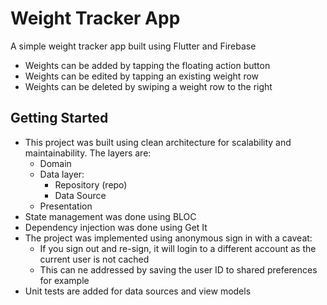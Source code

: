 # Weight Tracker App

A simple weight tracker app built using Flutter and Firebase
- Weights can be added by tapping the floating action button
- Weights can be edited by tapping an existing weight row
- Weights can be deleted by swiping a weight row to the right

## Getting Started

- This project was built using clean architecture for scalability and maintainability. The layers are:
  - Domain
  - Data layer:
    - Repository (repo)
    - Data Source
  - Presentation
- State management was done using BLOC
- Dependency injection was done using Get It
- The project was implemented using anonymous sign in with a caveat:
  - If you sign out and re-sign, it will login to a different account as the current user is not cached
  - This can ne addressed by saving the user ID to shared preferences for example
- Unit tests are added for data sources and view models

